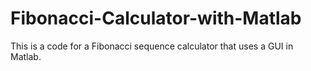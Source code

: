 # Fibonacci-Calculator-with-Matlab
This is a code for a Fibonacci sequence calculator that uses a GUI in Matlab.
